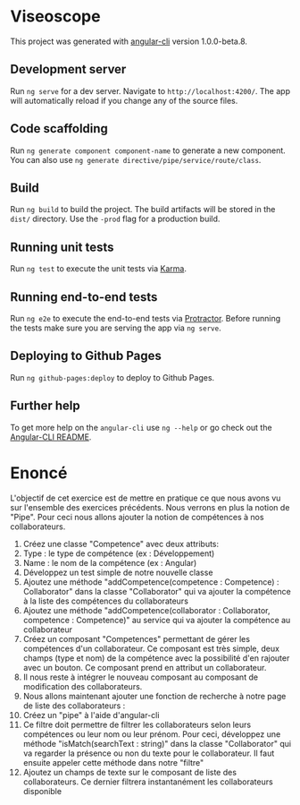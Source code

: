 # Viseoscope

This project was generated with [angular-cli](https://github.com/angular/angular-cli) version 1.0.0-beta.8.

## Development server
Run `ng serve` for a dev server. Navigate to `http://localhost:4200/`. The app will automatically reload if you change any of the source files.

## Code scaffolding

Run `ng generate component component-name` to generate a new component. You can also use `ng generate directive/pipe/service/route/class`.

## Build

Run `ng build` to build the project. The build artifacts will be stored in the `dist/` directory. Use the `-prod` flag for a production build.

## Running unit tests

Run `ng test` to execute the unit tests via [Karma](https://karma-runner.github.io).

## Running end-to-end tests

Run `ng e2e` to execute the end-to-end tests via [Protractor](http://www.protractortest.org/). 
Before running the tests make sure you are serving the app via `ng serve`.

## Deploying to Github Pages

Run `ng github-pages:deploy` to deploy to Github Pages.

## Further help

To get more help on the `angular-cli` use `ng --help` or go check out the [Angular-CLI README](https://github.com/angular/angular-cli/blob/master/README.md).

# Enoncé

L'objectif de cet exercice est de mettre en pratique ce que nous avons vu sur l'ensemble des exercices précédents. Nous verrons en plus la notion de "Pipe". Pour ceci nous allons ajouter la notion de compétences à nos collaborateurs.

1. Créez une classe "Competence" avec deux attributs:
  1. Type : le type de compétence (ex : Développement)
  2. Name : le nom de la compétence (ex : Angular)
2. Développez un test simple de notre nouvelle classe
3. Ajoutez une méthode "addCompetence(competence : Competence) : Collaborator" dans la classe "Collaborator" qui va ajouter la compétence à la liste des compétences du collaborateurs
4. Ajoutez une méthode "addCompetence(collaborator : Collaborator, competence : Competence)" au service qui va ajouter la compétence au collaborateur
5. Créez un composant "Competences" permettant de gérer les compétences d'un collaborateur. Ce composant est très simple, deux champs (type et nom) de la compétence avec la possibilité d'en rajouter avec un bouton. Ce composant prend en attribut un collaborateur.
6. Il nous reste à intégrer le nouveau composant au composant de modification des collaborateurs.
7. Nous allons maintenant ajouter une fonction de recherche à notre page de liste des collaborateurs :
  1. Créez un "pipe" à l'aide d'angular-cli
  2. Ce filtre doit permettre de filtrer les collaborateurs selon leurs compétences ou leur nom ou leur prénom. Pour ceci, développez une méthode "isMatch(searchText : string)" dans la classe "Collaborator" qui va regarder la présence ou non du texte pour le collaborateur. Il faut ensuite appeler cette méthode dans notre "filtre"
  3. Ajoutez un champs de texte sur le composant de liste des collaborateurs. Ce dernier filtrera instantanément les collaborateurs disponible
